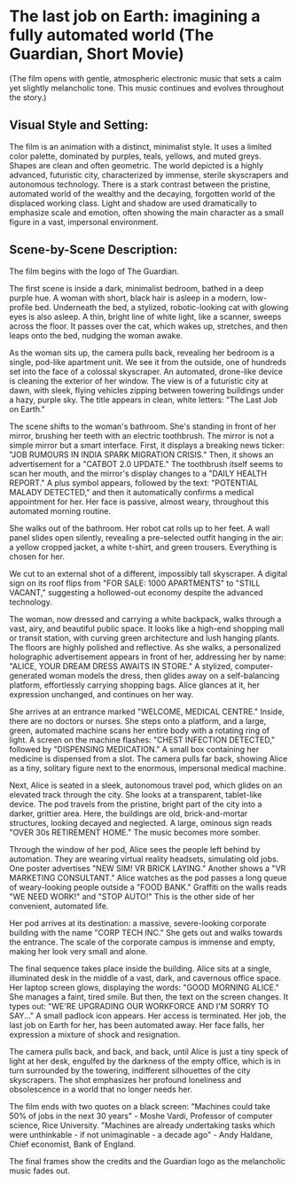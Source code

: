 # The last job on Earth: imagining a fully automated world (The Guardian, Short Movie)

(The film opens with gentle, atmospheric electronic music that sets a calm yet slightly melancholic tone. This music continues and evolves throughout the story.)

## Visual Style and Setting:

The film is an animation with a distinct, minimalist style. It uses a limited color palette, dominated by purples, teals, yellows, and muted greys. Shapes are clean and often geometric. The world depicted is a highly advanced, futuristic city, characterized by immense, sterile skyscrapers and autonomous technology. There is a stark contrast between the pristine, automated world of the wealthy and the decaying, forgotten world of the displaced working class. Light and shadow are used dramatically to emphasize scale and emotion, often showing the main character as a small figure in a vast, impersonal environment.

## Scene-by-Scene Description:

The film begins with the logo of The Guardian.

The first scene is inside a dark, minimalist bedroom, bathed in a deep purple hue. A woman with short, black hair is asleep in a modern, low-profile bed. Underneath the bed, a stylized, robotic-looking cat with glowing eyes is also asleep. A thin, bright line of white light, like a scanner, sweeps across the floor. It passes over the cat, which wakes up, stretches, and then leaps onto the bed, nudging the woman awake.

As the woman sits up, the camera pulls back, revealing her bedroom is a single, pod-like apartment unit. We see it from the outside, one of hundreds set into the face of a colossal skyscraper. An automated, drone-like device is cleaning the exterior of her window. The view is of a futuristic city at dawn, with sleek, flying vehicles zipping between towering buildings under a hazy, purple sky. The title appears in clean, white letters: "The Last Job on Earth."

The scene shifts to the woman's bathroom. She's standing in front of her mirror, brushing her teeth with an electric toothbrush. The mirror is not a simple mirror but a smart interface. First, it displays a breaking news ticker: "JOB RUMOURS IN INDIA SPARK MIGRATION CRISIS." Then, it shows an advertisement for a "CATBOT 2.0 UPDATE." The toothbrush itself seems to scan her mouth, and the mirror's display changes to a "DAILY HEALTH REPORT." A plus symbol appears, followed by the text: "POTENTIAL MALADY DETECTED," and then it automatically confirms a medical appointment for her. Her face is passive, almost weary, throughout this automated morning routine.

She walks out of the bathroom. Her robot cat rolls up to her feet. A wall panel slides open silently, revealing a pre-selected outfit hanging in the air: a yellow cropped jacket, a white t-shirt, and green trousers. Everything is chosen for her.

We cut to an external shot of a different, impossibly tall skyscraper. A digital sign on its roof flips from "FOR SALE: 1000 APARTMENTS" to "STILL VACANT," suggesting a hollowed-out economy despite the advanced technology.

The woman, now dressed and carrying a white backpack, walks through a vast, airy, and beautiful public space. It looks like a high-end shopping mall or transit station, with curving green architecture and lush hanging plants. The floors are highly polished and reflective. As she walks, a personalized holographic advertisement appears in front of her, addressing her by name: "ALICE, YOUR DREAM DRESS AWAITS IN STORE." A stylized, computer-generated woman models the dress, then glides away on a self-balancing platform, effortlessly carrying shopping bags. Alice glances at it, her expression unchanged, and continues on her way.

She arrives at an entrance marked "WELCOME, MEDICAL CENTRE." Inside, there are no doctors or nurses. She steps onto a platform, and a large, green, automated machine scans her entire body with a rotating ring of light. A screen on the machine flashes: "CHEST INFECTION DETECTED," followed by "DISPENSING MEDICATION." A small box containing her medicine is dispensed from a slot. The camera pulls far back, showing Alice as a tiny, solitary figure next to the enormous, impersonal medical machine.

Next, Alice is seated in a sleek, autonomous travel pod, which glides on an elevated track through the city. She looks at a transparent, tablet-like device. The pod travels from the pristine, bright part of the city into a darker, grittier area. Here, the buildings are old, brick-and-mortar structures, looking decayed and neglected. A large, ominous sign reads "OVER 30s RETIREMENT HOME." The music becomes more somber.

Through the window of her pod, Alice sees the people left behind by automation. They are wearing virtual reality headsets, simulating old jobs. One poster advertises "NEW SIM! VR BRICK LAYING." Another shows a "VR MARKETING CONSULTANT." Alice watches as the pod passes a long queue of weary-looking people outside a "FOOD BANK." Graffiti on the walls reads "WE NEED WORK!" and "STOP AUTO!" This is the other side of her convenient, automated life.

Her pod arrives at its destination: a massive, severe-looking corporate building with the name "CORP TECH INC." She gets out and walks towards the entrance. The scale of the corporate campus is immense and empty, making her look very small and alone.

The final sequence takes place inside the building. Alice sits at a single, illuminated desk in the middle of a vast, dark, and cavernous office space. Her laptop screen glows, displaying the words: "GOOD MORNING ALICE." She manages a faint, tired smile. But then, the text on the screen changes. It types out: "WE'RE UPGRADING OUR WORKFORCE AND I'M SORRY TO SAY..." A small padlock icon appears. Her access is terminated. Her job, the last job on Earth for her, has been automated away. Her face falls, her expression a mixture of shock and resignation.

The camera pulls back, and back, and back, until Alice is just a tiny speck of light at her desk, engulfed by the darkness of the empty office, which is in turn surrounded by the towering, indifferent silhouettes of the city skyscrapers. The shot emphasizes her profound loneliness and obsolescence in a world that no longer needs her.

The film ends with two quotes on a black screen:
"Machines could take 50% of jobs in the next 30 years" - Moshe Vardi, Professor of computer science, Rice University.
"Machines are already undertaking tasks which were unthinkable - if not unimaginable - a decade ago" - Andy Haldane, Chief economist, Bank of England.

The final frames show the credits and the Guardian logo as the melancholic music fades out.